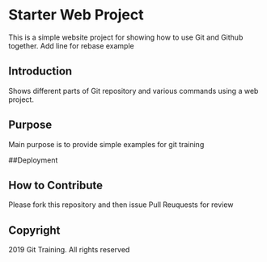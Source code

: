 # Starter Web Project

This is a simple website project for showing how to use Git and Github together. Add line for rebase example

## Introduction

Shows different parts of Git repository and various commands using a web project. 

## Purpose 
Main purpose is to provide simple examples for git training 

##Deployment

## How to Contribute

Please fork this repository and then issue Pull Reuquests for review

## Copyright

2019 Git Training. All rights reserved
